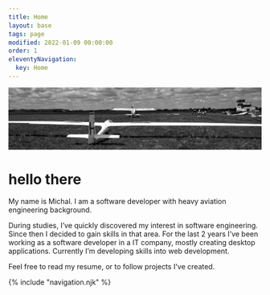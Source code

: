 ```yaml
---
title: Home
layout: base
tags: page
modified: 2022-01-09 00:00:00
order: 1
eleventyNavigation:
  key: Home
---
```


<div class="container mx-auto text-base text-justify mt-4">
	<img src="images/header.jpg" class="max-w-full h-auto"/>
	<h1 class="mt-5 mb-5 text-left">
		<span class="text-2xl font-bold text-transparent bg-clip-text bg-gradient-to-r from-indigo-500 via-purple-500 to-pink-500">
			hello there
		</span>
	</h1>
	<p class="mb-2"> My name is Michal. I am a software developer with heavy aviation engineering background. </p>
	<p> During studies, I’ve quickly discovered my interest in software engineering. Since then I decided to gain skills in that area. For the last 2 years I’ve been working as a software developer in a IT company, mostly creating desktop applications. Currently I’m developing skills into web development.</p>
	<p class="mt-2 mb-2">Feel free to read my resume, or to follow projects I've created. </p>
	{% include "navigation.njk" %}

</div>

